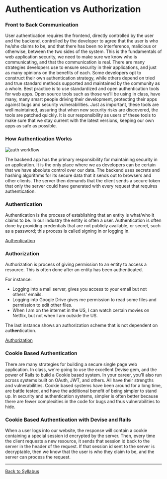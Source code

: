# Authentication vs Authorization

### Front to Back Communication
User authentication requires the frontend, directly controlled by the user and the backend, controlled by the developer to agree that the user is who he/she claims to be, and that there has been no interference, malicious or otherwise, between the two sides of the system. This is the fundamentals of web application security, we need to make sure we know who is communicating, and that the communication is real. There are many strategies developers use to ensure security in their applications, and just as many opinions on the benefits of each. Some developers opt to construct their own authentication strategy, while others depend on tried and true standard methods supported and maintained by the community as a whole.  Best practice is to use standardized and open authentication tools for web apps. Open source tools such as those we'll be using in class, have many, many smart people driving their development, protecting their apps against bugs and security vulnerabilities. Just as important, these tools are well maintained, assuring that when new security risks are discovered, the tools are patched quickly. It is our responsibility as users of these tools to make sure that we stay current with the latest versions, keeping our own apps as safe as possible.

### How Authentication Works

![auth workflow](https://s3.amazonaws.com/learn-site/curriculum/React/Authentication.jpg)

The backend app has the primary responsibility for maintaining security in an application. It is the only place where we as developers can be certain that we have absolute control over our data. The backend uses secrets and hashing algorithms for its secure data that it sends out to browsers and other clients. The server then demands that the client sends a secure token that only the server could have generated with every request that requires authentication.

### Authentication

Authentication is the process of establishing that an entity is what/who it claims to be. In our industry the entity is often a user. Authentication is often done by providing credentials that are not publicly available, or secret, such as a password; this process is called signing in or logging in.

[Authentication](https://en.wikipedia.org/wiki/Authentication)

### Authorization

Authorization is process of giving permission to an entity to access a resource. This is often done after an entity has been authenticated.

For instance:
- Logging into a mail server, gives you access to your email but not others' emails.
- Logging into Google Drive gives me permission to read some files and permission to edit other files.
- When I am on the internet in the US, I can watch certain movies on Netflix, but not when I am outside the US.

The last instance shows an authorization scheme that is not dependent on au**then**tication.

[Authorization](https://en.wikipedia.org/wiki/Authorization)

### Cookie Based Authentication
There are many strategies for building a secure single page web application. In class, we're going to use the excellent Devise gem, and the power of Rails to build a Cookie based system. In your career, you'll also run across systems built on OAuth, JWT, and others. All have their strengths and vulnerabilities. Cookie based systems have been around for a long time, are battle tested, and have the additional benefit of being simpler to stand up. In security and authentication systems, simpler is often better because there are fewer complexities in the code for bugs and thus vulnerabilities to hide.

### Cookie Based Authentication with Devise and Rails
When a user logs into our website, the response will contain a cookie containing a special session id encrypted by the server. Then, every time the client requests a new resource, it sends that session id back to the server in the header of the request. If that session id sent to the server is decryptable, then we know that the user is who they claim to be, and the server can process the request.

---
[Back to Syllabus](../README.md#unit-nine-react-in-rails-and-authentication)
